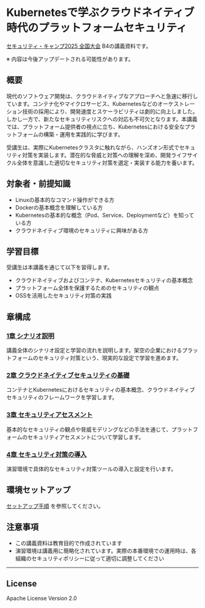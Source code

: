 # Kubernetesで学ぶクラウドネイティブ時代のプラットフォームセキュリティ

[セキュリティ・キャンプ2025 全国大会](https://www.ipa.go.jp/jinzai/security-camp/2025/camp/zenkoku/index.html) B4の講義資料です。

※ 内容は今後アップデートされる可能性があります。

## 概要

現代のソフトウェア開発は、クラウドネイティブなアプローチへと急速に移行しています。コンテナ化やマイクロサービス、Kubernetesなどのオーケストレーション技術の採用により、開発速度とスケーラビリティは劇的に向上しました。しかし一方で、新たなセキュリティリスクへの対応も不可欠となります。本講義では、プラットフォーム提供者の視点に立ち、Kubernetesにおける安全なプラットフォームの構築・運用を実践的に学びます。

受講生は、実際にKubernetesクラスタに触れながら、ハンズオン形式でセキュリティ対策を実装します。潜在的な脅威と対策への理解を深め、開発ライフサイクル全体を意識した適切なセキュリティ対策を選定・実装する能力を養います。

## 対象者・前提知識

- Linuxの基本的なコマンド操作ができる方
- Dockerの基本概念を理解している方
- Kubernetesの基本的な概念（Pod、Service、Deploymentなど）を知っている方
- クラウドネイティブ環境のセキュリティに興味がある方

## 学習目標

受講生は本講義を通じて以下を習得します。

- クラウドネイティブおよびコンテナ、Kubernetesセキュリティの基本概念
- プラットフォーム全体を保護するためのセキュリティの観点
- OSSを活用したセキュリティ対策の実践

## 章構成

### [1章 シナリオ説明](./01_scenario)
講義全体のシナリオ設定と学習の流れを説明します。架空の企業におけるプラットフォームのセキュリティ対策という、現実的な設定で学習を進めます。

### [2章 クラウドネイティブセキュリティの基礎](./02_cloud_native_sec) 
コンテナとKubernetesにおけるセキュリティの基本概念、クラウドネイティブセキュリティのフレームワークを学習します。

### [3章 セキュリティアセスメント](./03_security_assessment)
基本的なセキュリティの観点や脅威モデリングなどの手法を通じて、プラットフォームのセキュリティアセスメントについて学習します。

### [4章 セキュリティ対策の導入](./04_hardening)
演習環境で具体的なセキュリティ対策ツールの導入と設定を行います。

## 環境セットアップ

[セットアップ手順](./00_setup/README.md) を参照してください。

## 注意事項

- この講義資料は教育目的で作成されています
- 演習環境は講義用に簡略化されています。実際の本番環境での運用時は、各組織のセキュリティポリシーに従って適切に調整してください

---

## License

Apache License Version 2.0
